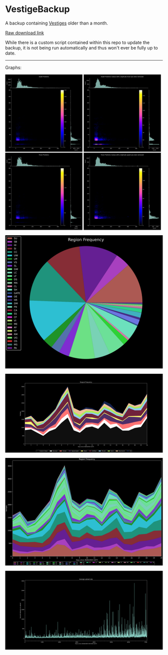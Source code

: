 # VestigeBackup
 A backup containing [Vestiges](https://github.com/FrostBird347/Vestiges) older than a month.

[Raw download link](https://raw.githubusercontent.com/FrostBird347/VestigeBackup/master/VestigeBackup.csv)

While there is a custom script contained within this repo to update the backup, it is not being run automatically and thus won't ever be fully up to date.

----

Graphs:

<p align="left">
	<img alt="Spawn Positions" src="./SpawnPos.png" width="49%">
	<img alt="Unique Spawn Positions" src="./UniqSpawnPos.png" width="49%">
	<br>
	<img alt="Hover Positions" src="./TargetPos.png" width="49%">
	<img alt="Unique Hover Positions" src="./UniqTargetPos.png" width="49%">
</p>

![Region Percentage](./RegionCount.svg)

![Slugcat Frequency](./SlugcatFreq.svg)

![Region Frequency](./RegionFreq.svg)

![Upload Rate](./HourFreq.svg)